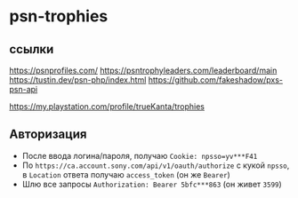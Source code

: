 # psn-trophies

## ссылки

https://psnprofiles.com/
https://psntrophyleaders.com/leaderboard/main
https://tustin.dev/psn-php/index.html
https://github.com/fakeshadow/pxs-psn-api

https://my.playstation.com/profile/trueKanta/trophies

## Авторизация

- После ввода логина/пароля, получаю `Cookie: npsso=yv***F41`
- По `https://ca.account.sony.com/api/v1/oauth/authorize` с кукой `npsso`, в `Location` ответа получаю `access_token` (он же `Bearer`)
- Шлю все запросы `Authorization: Bearer 5bfc***863` (он живет `3599`)
